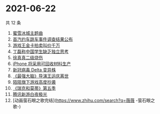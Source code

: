 # 2021-06-22

共 12 条

<!-- BEGIN -->
<!-- 最后更新时间 Tue Jun 22 2021 16:06:53 GMT+0800 (China Standard Time) -->

1. [蜜雪冰城主题曲](https://www.zhihu.com/search?q=蜜雪冰城)
2. [首汽约车跳车事件调查结果公布](https://www.zhihu.com/search?q=首汽约车)
3. [游戏王金卡拍卖叫价千万](https://www.zhihu.com/search?q=游戏王)
4. [丁磊称中国学生缺乏独立思考](https://www.zhihu.com/search?q=丁磊)
5. [徐真真二级烧伤](https://www.zhihu.com/search?q=徐真真)
6. [iPhone 将采用可回收材料生产](https://www.zhihu.com/search?q=苹果)
7. [新冠病毒 Delta 变异株](https://www.zhihu.com/search?q=新冠病毒)
8. [《最强大脑》导演王运庆离世](https://www.zhihu.com/search?q=最强大脑导演王运庆)
9. [陌陌旗下游戏高度抄袭](https://www.zhihu.com/search?q=黑帝斯)
10. [《瑞克和莫蒂》第五季](https://www.zhihu.com/search?q=瑞克和莫蒂)
11. [腾讯新游白夜极光](https://www.zhihu.com/search?q=白夜极光)
12. [动画萤石眼之歌完结](https://www.zhihu.com/search?q=薇薇 -萤石眼之歌-)

<!-- END -->
